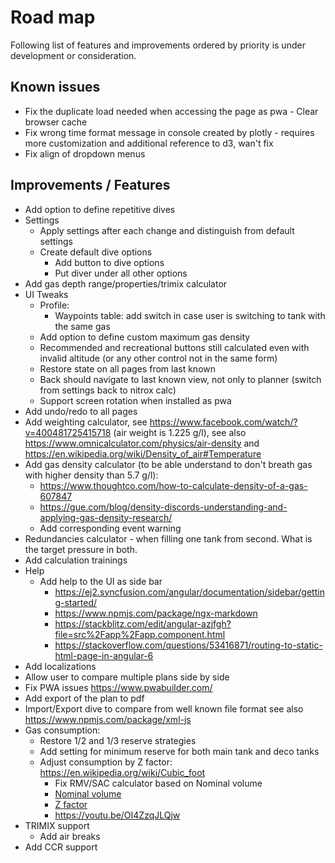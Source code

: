 # Road map

Following list of features and improvements ordered by priority is under development or consideration.

## Known issues

* Fix the duplicate load needed when accessing the page as pwa - Clear browser cache
* Fix wrong time format message in console created by plotly - requires more customization and additional reference to d3, wan't fix
* Fix align of dropdown menus

## Improvements / Features

* Add option to define repetitive dives
* Settings
  * Apply settings after each change and distinguish from default settings
  * Create default dive options
    * Add button to dive options
    * Put diver under all other options
* Add gas depth range/properties/trimix calculator
* UI Tweaks
  * Profile:
    * Waypoints table: add switch in case user is switching to tank with the same gas
  * Add option to define custom maximum gas density
  * Recommended and recreational buttons still calculated even with invalid altitude (or any other control not in the same form)
  * Restore state on all pages from last known
  * Back should navigate to last known view, not only to planner (switch from settings back to nitrox calc)
  * Support screen rotation when installed as pwa
* Add undo/redo to all pages
* Add weighting calculator, see <https://www.facebook.com/watch/?v=400481725415718> (air weight is 1.225 g/l), see also <https://www.omnicalculator.com/physics/air-density> and <https://en.wikipedia.org/wiki/Density_of_air#Temperature>
* Add gas density calculator (to be able understand to don't breath gas with higher density than 5.7 g/l):
  * <https://www.thoughtco.com/how-to-calculate-density-of-a-gas-607847>
  * <https://gue.com/blog/density-discords-understanding-and-applying-gas-density-research/>
  * Add corresponding event warning
* Redundancies calculator - when filling one tank from second. What is the target pressure in both.
* Add calculation trainings
* Help
  * Add help to the UI as side bar
    * <https://ej2.syncfusion.com/angular/documentation/sidebar/getting-started/>
    * <https://www.npmjs.com/package/ngx-markdown>
    * <https://stackblitz.com/edit/angular-azjfgh?file=src%2Fapp%2Fapp.component.html>
    * <https://stackoverflow.com/questions/53416871/routing-to-static-html-page-in-angular-6>
* Add localizations
* Allow user to compare multiple plans side by side
* Fix PWA issues https://www.pwabuilder.com/
* Add export of the plan to pdf
* Import/Export dive to compare from well known file format see also <https://www.npmjs.com/package/xml-js>
* Gas consumption:
  * Restore 1/2 and 1/3 reserve strategies
  * Add setting for minimum reserve for both main tank and deco tanks
  * Adjust consumption by Z factor: <https://en.wikipedia.org/wiki/Cubic_foot>
    * Fix RMV/SAC calculator based on Nominal volume
    * [Nominal volume](https://en.wikipedia.org/wiki/Diving_cylinder#Nominal_volume_of_gas_stored)
    * [Z factor](https://www.divegearexpress.com/library/articles/calculating-scuba-cylinder-capacities)
    * <https://youtu.be/OI4ZzqJLQjw>
* TRIMIX support
  * Add air breaks
* Add CCR support

